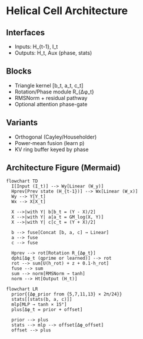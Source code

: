 # Helical Cell Architecture

## Interfaces
- Inputs: H_{t-1}, I_t
- Outputs: H_t, Aux (phase, stats)

## Blocks
- Triangle kernel [b_t, a_t, c_t]
- Rotation/Phase module R_{Δφ_t}
- RMSNorm + residual pathway
- Optional attention phase-gate

## Variants
- Orthogonal (Cayley/Householder)
- Power-mean fusion (learn p)
- KV ring buffer keyed by phase

## Architecture Figure (Mermaid)

```mermaid
flowchart TD
  I[Input (I_t)] --> Wy[Linear (W_y)]
  Hprev[Prev state (H_{t-1})] --> Wx[Linear (W_x)]
  Wy --> Y[Y_t]
  Wx --> X[X_t]

  X -->|with Y| b[b_t = (Y - X)/2]
  X -->|with Y| a[a_t = GM_log(X, Y)]
  X -->|with Y| c[c_t = (Y + X)/2]

  b --> fuse[Concat [b, a, c] → Linear]
  a --> fuse
  c --> fuse

  Hprev --> rot[Rotation R_{Δφ_t}]
  dphi[Δφ_t (qprime or learned)] --> rot
  rot --> sum[U(h_rot) + z + 0.1·h_rot]
  fuse --> sum
  sum --> norm[RMSNorm → tanh]
  norm --> Ht[Output (H_t)]

flowchart LR
  prior{{Δφ_prior from {5,7,11,13} × 2π/24}}
  stats[[stats(b, a, c)]]
  mlp[MLP → tanh × 15°]
  plus[Δφ_t = prior + offset]

  prior --> plus
  stats --> mlp --> offset[Δφ_offset]
  offset --> plus
